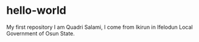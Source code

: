 # hello-world
My first repository
I am Quadri Salami, I come from Ikirun in Ifelodun Local Government of Osun State. 
